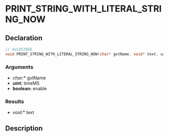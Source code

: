 # PRINT_STRING_WITH_LITERAL_STRING_NOW

## Declaration
```cpp
// 0xCA539D6
void PRINT_STRING_WITH_LITERAL_STRING_NOW(char* gxtName, void* text, uint timeMS, boolean enable);
```

### Arguments
- **char*:** gxtName
- **uint:** timeMS
- **boolean:** enable

### Results
- **void*:** text

## Description
